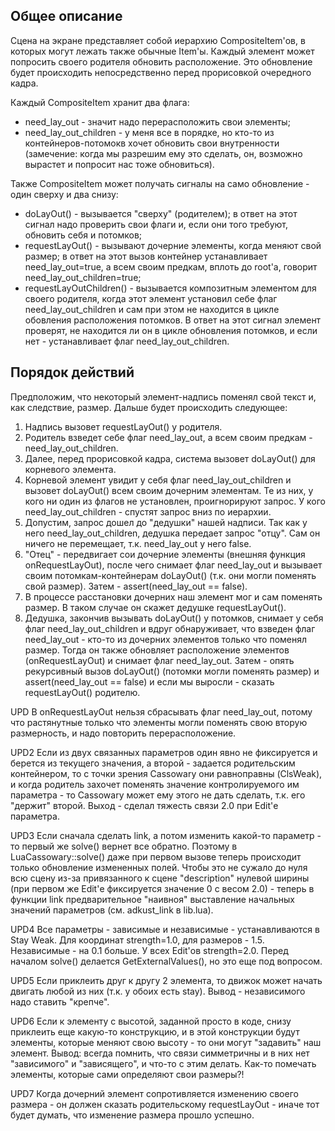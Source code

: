 ## Общее описание ##
Сцена на экране представляет собой иерархию CompositeItem'ов, в которых могут лежать также обычные Item'ы. Каждый элемент может попросить своего родителя обновить расположение. Это обновление будет происходить непосредственно перед прорисовкой очередного кадра.

Каждый CompositeItem хранит два флага:
  * need\_lay\_out - значит надо перерасположить свои элементы;
  * need\_lay\_out\_children - у меня все в порядке, но кто-то из контейнеров-потомокв хочет обновить свои внутренности (замечение: когда мы разрешим ему это сделать, он, возможно вырастет и попросит нас тоже обновиться).

Также CompositeItem может получать сигналы на само обновление - один сверху и два снизу:
  * doLayOut() - вызывается "сверху" (родителем); в ответ на этот сигнал надо проверить свои флаги и, если они того требуют, обновить себя и потомков;
  * requestLayOut() - вызывают дочерние элементы, когда меняют свой размер; в ответ на этот вызов контейнер устанавливает need\_lay\_out=true, а всем своим предкам, вплоть до root'а, говорит need\_lay\_out\_children=true;
  * requestLayOutChildren() - вызывается композитным элементом для своего родителя, когда этот элемент установил себе флаг need\_lay\_out\_children и сам при этом не находится в цикле обовления расположения потомков. В ответ на этот сигнал элемент проверят, не находится ли он в цикле обновления потомков, и если нет - устанавливает флаг need\_lay\_out\_children.

## Порядок действий ##
Предположим, что некоторый элемент-надпись поменял свой текст и, как следствие, размер. Дальше будет происходить следующее:
  1. Надпись вызовет requestLayOut() у родителя.
  1. Родитель взведет себе флаг need\_lay\_out, а всем своим предкам - need\_lay\_out\_children.
  1. Далее, перед прорисовкой кадра, система вызовет doLayOut() для корневого элемента.
  1. Корневой элемент увидит у себя флаг need\_lay\_out\_children и вызовет doLayOut() всем своим дочерним элементам. Те из них, у кого ни один из флагов не установлен, проигнорируют запрос. У кого need\_lay\_out\_children - спустят запрос вниз по иерархии.
  1. Допустим, запрос дошел до "дедушки" нашей надписи. Так как у него need\_lay\_out\_children, дедушка передает запрос "отцу". Сам он ничего не перемещает, т.к. need\_lay\_out у него false.
  1. "Отец" - передвигает сои дочерние элементы (внешняя функция onRequestLayOut), после чего снимает флаг need\_lay\_out и вызывает своим потомкам-контейнерам doLayOut() (т.к. они могли поменять свой размер). Затем - assert(need\_lay\_out == false).
  1. В процессе расстановки дочерних наш элемент мог и сам поменять размер. В таком случае он скажет дедушке requestLayOut().
  1. Дедушка, закончив вызывать doLayOut() у потомков, снимает у себя флаг need\_lay\_out\_children и вдруг обнаруживает, что взведен флаг need\_lay\_out - кто-то из дочерних элементов только что поменял размер. Тогда он также обновляет расположение элементов (onRequestLayOut) и снимает флаг need\_lay\_out. Затем - опять рекурсивный вызов doLayOut() (потомки могли поменять размер) и assert(need\_lay\_out == false) и если мы выросли - сказать requestLayOut() родителю.

UPD В onRequestLayOut нельзя сбрасывать флаг need\_lay\_out, потому что растянутные только что элементы могли поменять свою вторую размерность, и надо повторить перерасположение.

UPD2 Если из двух связанных параметров один явно не фиксируется и берется из текущего значения, а второй - задается родительским контейнером, то с точки зрения Cassowary они равноправны (ClsWeak), и когда родитель захочет поменять значение контролируемого им параметра - то Cassowary может ему этого не дать сделать, т.к. его "держит" второй. Выход - сделал тяжесть связи 2.0 при Edit'е параметра.

UPD3 Если сначала сделать link, а потом изменить какой-то параметр - то первый же solve() вернет все обратно. Поэтому в LuaCassowary::solve() даже при первом вызове теперь происходит только обновление измененных полей. Чтобы это не сужало до нуля всю сцену из-за привязанного к сцене "description" нулевой ширины (при первом же Edit'е фиксируется значение 0 с весом 2.0) - теперь в функции link предварительное "наивноя" выставление начальных значений параметров (см. adkust\_link в lib.lua).

UPD4 Все параметры - зависимые и независимые - устанавливаются в Stay Weak. Для координат strength=1.0, для размеров - 1.5. Независимые - на 0.1 больше. У всех Edit'ов strength=2.0. Перед началом solve() делается GetExternalValues(), но это еще под вопросом.

UPD5 Если приклеить друг к другу 2 элемента, то движок может начать двигать любой из них (т.к. у обоих есть stay). Вывод - независимого надо ставить "крепче".

UPD6 Если к элементу с высотой, заданной просто в коде, снизу приклеить еще какую-то конструкцию, и в этой конструкции будут элементы, которые меняют свою высоту - то они могут "задавить" наш элемент. Вывод: всегда помнить, что связи симметричны и в них нет "зависимого" и "зависящего", и что-то с этим делать. Как-то помечать элементы, которые сами определяют свои размеры?!

UPD7 Когда дочерний элемент сопротивляется изменению своего размера - он должен сказать родительскому requestLayOut - иначе тот будет думать, что изменение размера прошло успешно.